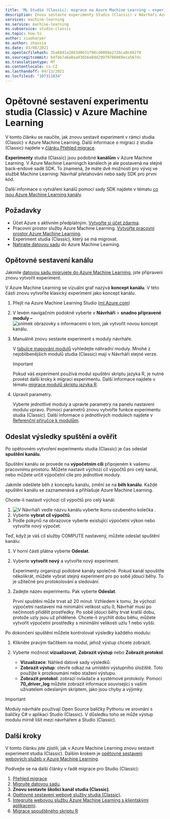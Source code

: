 ```yaml
---
title: 'ML Studio (Classic): migrace na Azure Machine Learning – experiment pro opětovné sestavení'
description: Znovu sestavte experimenty Studio (Classic) v Návrháři Azure Machine Learning.
services: machine-learning
ms.service: machine-learning
ms.subservice: studio-classic
ms.topic: how-to
author: xiaoharper
ms.author: zhanxia
ms.date: 03/08/2021
ms.openlocfilehash: 35a68d1a2883d0631f90cd8009e272bca0c66278
ms.sourcegitcommit: b4fbb7a6a0aa93656e8dd29979786069eca567dc
ms.translationtype: MT
ms.contentlocale: cs-CZ
ms.lasthandoff: 04/13/2021
ms.locfileid: "107311834"
---
```

# <a name="rebuild-a-studio-classic-experiment-in-azure-machine-learning"></a>Opětovné sestavení experimentu studia (Classic) v Azure Machine Learning

V tomto článku se naučíte, jak znovu sestavit experiment v rámci studia (Classic) v Azure Machine Learning. Další informace o migraci z studia (Classic) najdete v [článku Přehled migrace](migrate-overview.md).

**Experimenty** studia (Classic) jsou podobné **kanálům** v Azure Machine Learning. V Azure Machine Learningch kanálech je ale postavená na stejné back-endové sadě SDK. To znamená, že máte dvě možnosti pro vývoj ve službě Machine Learning: Návrhář přetahování nebo sady SDK pro první kód.

Další informace o vytváření kanálů pomocí sady SDK najdete v tématu [co jsou Azure Machine Learning kanály](../concept-ml-pipelines.md#building-pipelines-with-the-python-sdk).


## <a name="prerequisites"></a>Požadavky

- Účet Azure s aktivním předplatným. [Vytvořte si účet zdarma](https://azure.microsoft.com/free/?WT.mc_id=A261C142F).
- Pracovní prostor služby Azure Machine Learning. [Vytvořte pracovní prostor Azure Machine Learning](../how-to-manage-workspace.md#create-a-workspace).
- Experiment studia (Classic), který se má migrovat.
- [Nahrajte datovou sadu](migrate-register-dataset.md) do Azure Machine Learning.

## <a name="rebuild-the-pipeline"></a>Opětovné sestavení kanálu

Jakmile [datovou sadu migrujete do Azure Machine Learning](migrate-register-dataset.md), jste připraveni znovu vytvořit experiment.

V Azure Machine Learning se vizuální graf nazývá **koncept kanálu**. V této části znovu vytvoříte klasický experiment jako koncept kanálu.

1. Přejít na Azure Machine Learning Studio ([ml.Azure.com](https://ml.azure.com))
1. V levém navigačním podokně vyberte v **Návrháři** > **snadno připravené moduly –** ![ snímek obrazovky s informacemi o tom, jak vytvořit novou koncept kanálu.](../media/tutorial-designer-automobile-price-train-score/launch-designer.png)

1. Manuálně znovu sestavte experiment s moduly návrháře.
    
    V [tabulce mapování modulů](migrate-overview.md#studio-classic-and-designer-module-mapping) vyhledejte náhradní moduly. Mnohé z nejoblíbenějších modulů studia (Classic) mají v Návrháři stejné verze.

    > [!Important]
    > Pokud váš experiment používá modul spuštění skriptu jazyka R, je nutné provést další kroky k migraci experimentu. Další informace najdete v tématu [migrace modulů skriptu jazyka R](migrate-execute-r-script.md).

1. Upravit parametry.
    
    Vyberte jednotlivé moduly a upravte parametry na panelu nastavení modulu vpravo. Pomocí parametrů znovu vytvořte funkce experimentu studia (Classic). Další informace o jednotlivých modulech najdete v [Referenční příručce k modulům](../algorithm-module-reference/module-reference.md).

## <a name="submit-a-run-and-check-results"></a>Odeslat výsledky spuštění a ověřit

Po opětovném vytvoření experimentu studia (Classic) je čas odeslat **spuštění kanálu**.

Spuštění kanálu se provede na **výpočetním cíli** připojeném k vašemu pracovnímu prostoru. Můžete nastavit výchozí cíl výpočtů pro celý kanál, nebo můžete určit výpočetní cíle pro jednotlivé moduly.

Jakmile odešlete běh z konceptu kanálu, změní se na **běh kanálu**. Každé spuštění kanálu se zaznamenává a přihlašuje Azure Machine Learning.

Chcete-li nastavit výchozí cíl výpočtů pro celý kanál:
1.  ![ V Návrháři vedle názvu kanálu vyberte ikonu ozubeného kolečka ](../media/tutorial-designer-automobile-price-train-score/gear-icon.png) .
1. Vyberte **vybrat cíl výpočtů**.
1. Podle pokynů na obrazovce vyberte existující výpočetní výkon nebo vytvořte nový výpočet.

Teď, když je váš cíl služby COMPUTE nastavený, můžete odeslat spuštění kanálu:

1. V horní části plátna vyberte **Odeslat**.
1. Vyberte **vytvořit nový** a vytvořte nový experiment.
    
    Experimenty organizují podobné kanály společně. Pokud kanál spouštíte několikrát, můžete vybrat stejný experiment pro po sobě jdoucí běhy. To je užitečné pro protokolování a sledování.
1. Zadejte název experimentu. Pak vyberte **Odeslat**.

    První spuštění může trvat až 20 minut. Vzhledem k tomu, že výchozí výpočetní nastavení má minimální velikost uzlu 0, Návrhář musí po nečinnosti přidělit prostředky. Po sobě jdoucí běhy trvat kratší dobu, protože uzly jsou už přidělené. Chcete-li zrychlit dobu běhu, můžete vytvořit výpočetní prostředky s minimální velikostí uzlu 1 nebo vyšší.

Po dokončení spuštění můžete kontrolovat výsledky každého modulu:

1. Klikněte pravým tlačítkem na modul, jehož výstup chcete zobrazit.
1. Vyberte možnost **vizualizovat**, **Zobrazit výstup** nebo **Zobrazit protokol**.

    - **Vizualizace**: Náhled datové sady výsledků.
    - **Zobrazit výstup**: otevře odkaz na umístění výstupního úložiště. Toto použijte k prozkoumání nebo stažení výstupu. 
    - **Zobrazit protokol**: zobrazí ovladače a systémové protokoly. Pomocí **70_driver_log** můžete zobrazit informace související s vaším uživatelem odeslaným skriptem, jako jsou chyby a výjimky.

> [!IMPORTANT]
> Moduly návrháře používají Open Source balíčky Pythonu ve srovnání s balíčky C# v aplikaci Studio (Classic). V důsledku toho se může výstup modulu mírně lišit mezi návrhářem a Studio (Classic). 


## <a name="next-steps"></a>Další kroky

V tomto článku jste zjistili, jak v Azure Machine Learning znovu sestavit experiment studia (Classic). Dalším krokem je [opětovné sestavení webových služeb v Azure Machine Learning](migrate-rebuild-web-service.md).


Podívejte se na další články v řadě migrace pro Studio (Classic):

1. [Přehled migrace](migrate-overview.md)
1. [Migrujte datovou sadu](migrate-register-dataset.md).
1. **Znovu sestavte školicí kanál studia (Classic)**.
1. [Opětovné sestavení webové služby studia (Classic)](migrate-rebuild-web-service.md).
1. [Integrujte webovou službu Azure Machine Learning s klientskými aplikacemi](migrate-rebuild-integrate-with-client-app.md).
1. [Migrace spouštěného skriptu R](migrate-execute-r-script.md)
